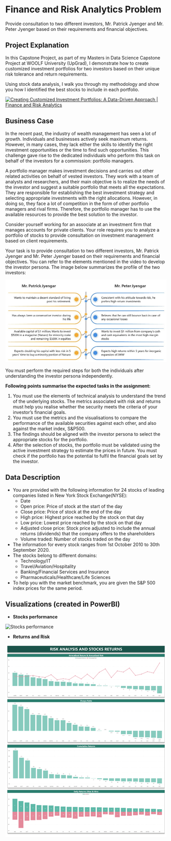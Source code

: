 # Finance and Risk Analytics Problem
Provide consultation to two different investors, Mr. Patrick Jyenger and Mr. Peter Jyenger based on their requirements and financial objectives.

## Project Explanation
In this Capstone Project, as part of my Masters in Data Science Capstone Project at WOOLF University (UpGrad), I demonstrate how to create customized investment portfolios for two investors based on their unique risk tolerance and return requirements. 

Using stock data analysis, I walk you through my methodology and show you how I identified the best stocks to include in each portfolio. 


[![Creating Customized Investment Portfolios: A Data-Driven Approach | Finance and Risk Analytics](https://img.youtube.com/vi/FbJaAvZswsg/maxresdefault.jpg)](https://www.youtube.com/embed/FbJaAvZswsg)

## Business Case
In the recent past, the industry of wealth management has seen a lot of growth. Individuals and businesses actively seek maximum returns. However, in many cases, they lack either the skills to identify the right investment opportunities or the time to find such opportunities. This challenge gave rise to the dedicated individuals who perform this task on behalf of the investors for a commission: portfolio managers.

 A portfolio manager makes investment decisions and carries out other related activities on behalf of vested investors. They work with a team of analysts and researchers, and their main objective is to realize the needs of the investor and suggest a suitable portfolio that meets all the expectations. They are responsible for establishing the best investment strategy and selecting appropriate investments with the right allocations. However, in doing so, they face a lot of competition in the form of other portfolio managers and rival firms. Therefore, the portfolio manager has to use the available resources to provide the best solution to the investor.

 Consider yourself working for an associate at an investment firm that manages accounts for private clients. Your role requires you to analyze a portfolio of stocks to provide consultation on investment management based on client requirements.

 Your task is to provide consultation to two different investors, Mr. Patrick Jyenger and Mr. Peter Jyenger based on their requirements and financial objectives. You can refer to the elements mentioned in the video to develop the investor persona. The image below summarizes the profile of the two investors:

 ![Investor Profile](/Jupyter%20Notebook/Investor_Profile.jpeg)

You must perform the required steps for both the individuals after understanding the investor persona independently.

**Following points summarise the expected tasks in the assignment:**

1. You must use the elements of technical analysis to understand the trend of the underlying stocks. The metrics associated with risk and returns must help you realise whether the security meets the criteria of your investor’s financial goals.
2. You must use the metrics and the visualisations to compare the performance of the available securities against each other, and also against the market index, S&P500.
3. The findings should be aligned with the investor persona to select the appropriate stocks for the portfolio.
4. After the selection of stocks, the portfolio must be validated using the active investment strategy to estimate the prices in future. You must check if the portfolio has the potential to fulfil the financial goals set by the investor.

## Data Description
- You are provided with the following information for 24 stocks of leading companies listed in New York Stock Exchange(NYSE):
    - Date
    - Open price: Price of stock at the start of the day
    - Close price: Price of stock at the end of the day
    - High price: Highest price reached by the stock on that day
    - Low price: Lowest price reached by the stock on that day
    - Adjusted close price: Stock price adjusted to include the annual returns (dividends) that the company offers to the shareholders
    - Volume traded: Number of stocks traded on the day
- The information for every stock ranges from 1st October 2010 to 30th September 2020.
- The stocks belong to different domains:
    - Technology/IT
    - Travel/Aviation/Hospitality
    - Banking/Financial Services and Insurance
    - Pharmaceuticals/Healthcare/Life Sciences
- To help you with the market benchmark, you are given the S&P 500 index prices for the same period.

## Visualizations (created in PowerBI)
- **Stocks performance**

![Stocks performance](/Dashboard%20or%20Visualizations/Dashboard%20-%20Stocks%20Analysis.jpg)

- **Returns and Risk**

![Returns and Risk](/Dashboard%20or%20Visualizations/Dashboard%20-%20Risk%20Analysis%20&%20Stock%20Returns.jpg)

